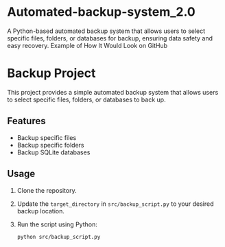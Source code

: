 # Automated-backup-system_2.0
A Python-based automated backup system that allows users to select specific files, folders, or databases for backup, ensuring data safety and easy recovery.  Example of How It Would Look on GitHub

# Backup Project

This project provides a simple automated backup system that allows users to select specific files, folders, or databases to back up.

## Features

- Backup specific files
- Backup specific folders
- Backup SQLite databases

## Usage

1. Clone the repository.
2. Update the `target_directory` in `src/backup_script.py` to your desired backup location.
3. Run the script using Python:

   ```bash
   python src/backup_script.py
